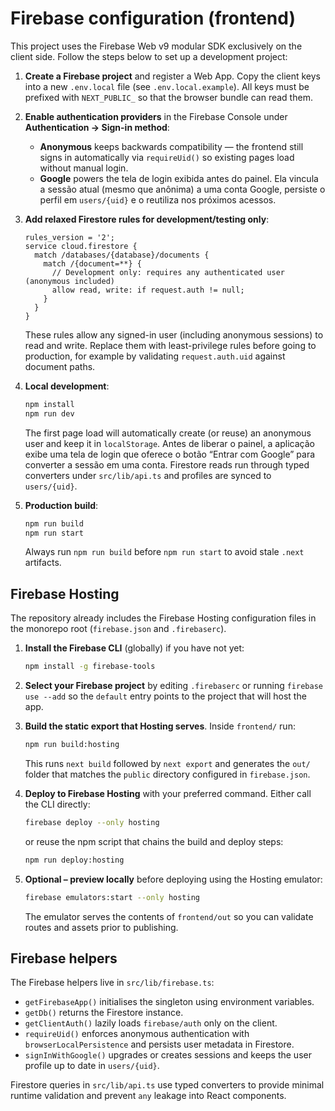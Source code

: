 # Firebase configuration (frontend)

This project uses the Firebase Web v9 modular SDK exclusively on the client side. Follow the steps below to set up a development project:

1. **Create a Firebase project** and register a Web App. Copy the client keys into a new `.env.local` file (see `.env.local.example`). All keys must be prefixed with `NEXT_PUBLIC_` so that the browser bundle can read them.
2. **Enable authentication providers** in the Firebase Console under **Authentication → Sign-in method**:
   - **Anonymous** keeps backwards compatibility — the frontend still signs in automatically via `requireUid()` so existing pages load without manual login.
   - **Google** powers the tela de login exibida antes do painel. Ela vincula a sessão atual (mesmo que anônima) a uma conta Google, persiste o perfil em `users/{uid}` e o reutiliza nos próximos acessos.
3. **Add relaxed Firestore rules for development/testing only**:

   ```
   rules_version = '2';
   service cloud.firestore {
     match /databases/{database}/documents {
       match /{document=**} {
         // Development only: requires any authenticated user (anonymous included)
         allow read, write: if request.auth != null;
       }
     }
   }
   ```

   These rules allow any signed-in user (including anonymous sessions) to read and write. Replace them with least-privilege rules before going to production, for example by validating `request.auth.uid` against document paths.

4. **Local development**:

   ```bash
   npm install
   npm run dev
   ```

   The first page load will automatically create (or reuse) an anonymous user and keep it in `localStorage`. Antes de liberar o painel, a aplicação exibe uma tela de login que oferece o botão “Entrar com Google” para converter a sessão em uma conta. Firestore reads run through typed converters under `src/lib/api.ts` and profiles are synced to `users/{uid}`.

5. **Production build**:

   ```bash
   npm run build
   npm run start
   ```

   Always run `npm run build` before `npm run start` to avoid stale `.next` artifacts.

## Firebase Hosting

The repository already includes the Firebase Hosting configuration files in the monorepo root (`firebase.json` and `.firebaserc`).

1. **Install the Firebase CLI** (globally) if you have not yet:

   ```bash
   npm install -g firebase-tools
   ```

2. **Select your Firebase project** by editing `.firebaserc` or running `firebase use --add` so the `default` entry points to the project that will host the app.

3. **Build the static export that Hosting serves**. Inside `frontend/` run:

   ```bash
   npm run build:hosting
   ```

   This runs `next build` followed by `next export` and generates the `out/` folder that matches the `public` directory configured in `firebase.json`.

4. **Deploy to Firebase Hosting** with your preferred command. Either call the CLI directly:

   ```bash
   firebase deploy --only hosting
   ```

   or reuse the npm script that chains the build and deploy steps:

   ```bash
   npm run deploy:hosting
   ```

5. **Optional – preview locally** before deploying using the Hosting emulator:

   ```bash
   firebase emulators:start --only hosting
   ```

   The emulator serves the contents of `frontend/out` so you can validate routes and assets prior to publishing.

## Firebase helpers

The Firebase helpers live in `src/lib/firebase.ts`:

- `getFirebaseApp()` initialises the singleton using environment variables.
- `getDb()` returns the Firestore instance.
- `getClientAuth()` lazily loads `firebase/auth` only on the client.
- `requireUid()` enforces anonymous authentication with `browserLocalPersistence` and persists user metadata in Firestore.
- `signInWithGoogle()` upgrades or creates sessions and keeps the user profile up to date in `users/{uid}`.

Firestore queries in `src/lib/api.ts` use typed converters to provide minimal runtime validation and prevent `any` leakage into React components.
